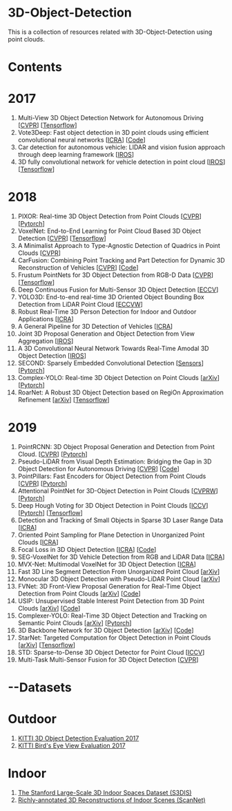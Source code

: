 # 3D-Object-Detection
This is a collection of resources related with 3D-Object-Detection using point clouds.

# Contents

# 2017
1. Multi-View 3D Object Detection Network for Autonomous Driving [[CVPR](https://arxiv.org/pdf/1611.07759.pdf)] [[Tensorflow](https://github.com/bostondiditeam/MV3D)]
2. Vote3Deep: Fast object detection in 3D point clouds using efficient convolutional neural networks [[ICRA](https://arxiv.org/pdf/1609.06666.pdf)] [[Code](https://github.com/lijiannuist/Vote3Deep_lidar)]
3. Car detection for autonomous vehicle: LIDAR and vision fusion approach through deep learning framework [[IROS](https://ieeexplore.ieee.org/stamp/stamp.jsp?arnumber=8202234)]
4. 3D fully convolutional network for vehicle detection in point cloud [[IROS](https://arxiv.org/pdf/1611.08069.pdf)] [[Tensorflow](https://github.com/yukitsuji/3D_CNN_tensorflow)]


# 2018
1. PIXOR: Real-time 3D Object Detection from Point Clouds [[CVPR](https://arxiv.org/pdf/1902.06326.pdf)] [[Pytorch](https://github.com/ankita-kalra/PIXOR)]
2. VoxelNet: End-to-End Learning for Point Cloud Based 3D Object Detection [[CVPR](https://arxiv.org/pdf/1711.06396.pdf)] [[Tensorflow](https://github.com/tsinghua-rll/VoxelNet-tensorflow)]
3. A Minimalist Approach to Type-Agnostic Detection of Quadrics in Point Clouds [[CVPR](http://campar.in.tum.de/pub/tbirdal2018cvpr/tbirdal2018cvpr.pdf)]
4. CarFusion: Combining Point Tracking and Part Detection for Dynamic 3D Reconstruction of Vehicles [[CVPR](http://www.cs.cmu.edu/~mvo/index_files/Papers/CarFusion.pdf)] [[Code](https://github.com/dineshreddy91/carfusion_to_coco)]
5. Frustum PointNets for 3D Object Detection from RGB-D Data [[CVPR](https://arxiv.org/pdf/1711.08488.pdf)] [[Tensorflow](https://github.com/charlesq34/frustum-pointnets)]
6. Deep Continuous Fusion for Multi-Sensor 3D Object Detection [[ECCV](http://openaccess.thecvf.com/content_ECCV_2018/papers/Ming_Liang_Deep_Continuous_Fusion_ECCV_2018_paper.pdf)]
7. YOLO3D: End-to-end real-time 3D Oriented Object Bounding Box Detection from LiDAR Point Cloud [[ECCVW](http://openaccess.thecvf.com/content_ECCVW_2018/papers/11131/Ali_YOLO3D_End-to-end_real-time_3D_Oriented_Object_Bounding_Box_Detection_from_ECCVW_2018_paper.pdf)]
8. Robust Real-Time 3D Person Detection for Indoor and Outdoor Applications [[ICRA](https://ieeexplore.ieee.org/stamp/stamp.jsp?tp=&arnumber=8461257&tag=1)]
9. A General Pipeline for 3D Detection of Vehicles  [[ICRA](https://ieeexplore.ieee.org/stamp/stamp.jsp?tp=&arnumber=8461232)]
10. Joint 3D Proposal Generation and Object Detection from View Aggregation [[IROS](https://ieeexplore.ieee.org/stamp/stamp.jsp?tp=&arnumber=8594362)] 
11. A 3D Convolutional Neural Network Towards Real-Time Amodal 3D Object Detection [[IROS](https://ieeexplore.ieee.org/stamp/stamp.jsp?tp=&arnumber=8593837)]
12. SECOND: Sparsely Embedded Convolutional Detection [[Sensors](https://www.mdpi.com/1424-8220/18/10/3337)] [[Pytorch](https://github.com/traveller59/second.pytorch)]
13. Complex-YOLO: Real-time 3D Object Detection on Point Clouds [[arXiv](https://arxiv.org/pdf/1803.06199.pdf)] [[Pytorch](https://github.com/AI-liu/Complex-YOLO)]
14. RoarNet: A Robust 3D Object Detection based on RegiOn Approximation Refinement [[arXiv](https://arxiv.org/pdf/1811.03818.pdf)] [[Tensorflow](https://github.com/Kiwoo/RoarNet)]




# 2019
1. PointRCNN: 3D Object Proposal Generation and Detection from Point Cloud. [[CVPR](https://arxiv.org/pdf/1812.04244.pdf)]  [[Pytorch](https://github.com/sshaoshuai/PointRCNN)]
2. Pseudo-LiDAR from Visual Depth Estimation: Bridging the Gap in 3D Object Detection for Autonomous Driving [[CVPR](https://arxiv.org/pdf/1812.07179.pdf)] [[Code](https://github.com/mileyan/pseudo_lidar)]
3. PointPillars: Fast Encoders for Object Detection from Point Clouds [[CVPR](https://arxiv.org/pdf/1812.05784.pdf)] [[Pytorch](https://github.com/nutonomy/second.pytorch)]
4. Attentional PointNet for 3D-Object Detection in Point Clouds [[CVPRW](http://openaccess.thecvf.com/content_CVPRW_2019/papers/WAD/Paigwar_Attentional_PointNet_for_3D-Object_Detection_in_Point_Clouds_CVPRW_2019_paper.pdf)] [[Pytorch](https://github.com/anshulpaigwar/Attentional-PointNet)]
5. Deep Hough Voting for 3D Object Detection in Point Clouds [[ICCV](https://arxiv.org/pdf/1904.09664v1.pdf)] [[Pytorch](https://github.com/facebookresearch/votenet)] [[Tensorflow](https://github.com/qq456cvb/VoteNet)]
6. Detection and Tracking of Small Objects in Sparse 3D Laser Range Data [[ICRA](https://www.ais.uni-bonn.de/papers/ICRA_2019_Razlaw.pdf)] 
7. Oriented Point Sampling for Plane Detection in Unorganized Point Clouds [[ICRA](https://arxiv.org/pdf/1905.02553.pdf)]
8. Focal Loss in 3D Object Detection [[ICRA](https://arxiv.org/pdf/1809.06065.pdf)] [[Code](https://github.com/pyun-ram/FL3D)]
9. SEG-VoxelNet for 3D Vehicle Detection from RGB and LiDAR Data [[ICRA](https://ieeexplore.ieee.org/stamp/stamp.jsp?tp=&arnumber=8793492)]
10. MVX-Net: Multimodal VoxelNet for 3D Object Detection [[ICRA](https://arxiv.org/pdf/1904.01649.pdf)]
11. Fast 3D Line Segment Detection From Unorganized Point Cloud [[arXiv](https://arxiv.org/pdf/1901.02532.pdf)]
12. Monocular 3D Object Detection with Pseudo-LiDAR Point Cloud [[arXiv](https://arxiv.org/pdf/1903.09847.pdf)]
13. FVNet: 3D Front-View Proposal Generation for Real-Time Object Detection from Point Clouds [[arXiv](https://arxiv.org/pdf/1903.10750.pdf)] [[Code](https://github.com/LordLiang/FVNet)]
14. USIP: Unsupervised Stable Interest Point Detection from 3D Point Clouds [[arXiv](https://arxiv.org/pdf/1904.00229.pdf)] [[Code](https://github.com/lijx10/USIP)]
15. Complexer-YOLO: Real-Time 3D Object Detection and Tracking on Semantic Point Clouds [[arXiv](https://arxiv.org/pdf/1904.07537.pdf)] [[Pytorch](https://github.com/AI-liu/Complex-YOLO)]
16. 3D Backbone Network for 3D Object Detection [[arXiv](https://arxiv.org/pdf/1901.08373.pdf)] [[Code](https://github.com/Benzlxs/tDBN)]
17. StarNet: Targeted Computation for Object Detection in Point Clouds [[arXiv](https://arxiv.org/pdf/1908.11069v1.pdf)] [[Tensorflow](https://github.com/tensorflow/lingvo)]
18. STD: Sparse-to-Dense 3D Object Detector for Point Cloud [[ICCV](https://arxiv.org/pdf/1907.10471.pdf)]
19. Multi-Task Multi-Sensor Fusion for 3D Object Detection [[CVPR](http://openaccess.thecvf.com/content_CVPR_2019/papers/Liang_Multi-Task_Multi-Sensor_Fusion_for_3D_Object_Detection_CVPR_2019_paper.pdf)]


# --Datasets

# Outdoor
1. [KITTI 3D Object Detection Evaluation 2017](http://www.cvlibs.net/datasets/kitti/eval_object.php?obj_benchmark=3d)
2. [KITTI Bird's Eye View Evaluation 2017](http://www.cvlibs.net/datasets/kitti/eval_object.php?obj_benchmark=bev)

# Indoor
1. [The Stanford Large-Scale 3D Indoor Spaces Dataset (S3DIS)](http://buildingparser.stanford.edu/dataset.html#Download)
2. [Richly-annotated 3D Reconstructions of Indoor Scenes (ScanNet)](http://www.scan-net.org/)
